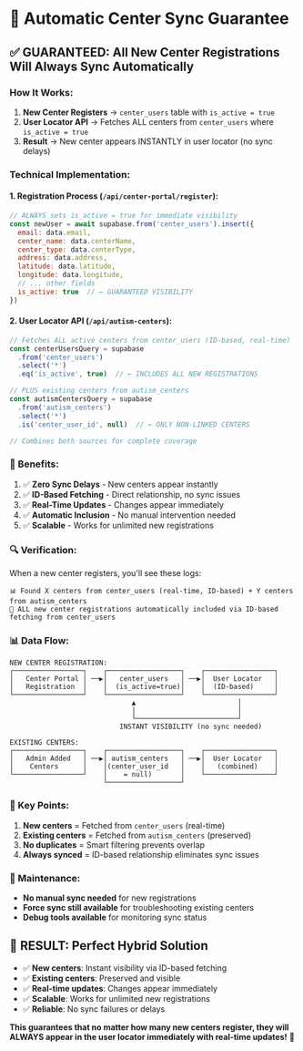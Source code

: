 # 🎯 Automatic Center Sync Guarantee

## ✅ **GUARANTEED: All New Center Registrations Will Always Sync Automatically**

### **How It Works:**

1. **New Center Registers** → `center_users` table with `is_active = true`
2. **User Locator API** → Fetches ALL centers from `center_users` where `is_active = true`
3. **Result** → New center appears INSTANTLY in user locator (no sync delays)

### **Technical Implementation:**

#### **1. Registration Process (`/api/center-portal/register`):**
```javascript
// ALWAYS sets is_active = true for immediate visibility
const newUser = await supabase.from('center_users').insert({
  email: data.email,
  center_name: data.centerName,
  center_type: data.centerType,
  address: data.address,
  latitude: data.latitude,
  longitude: data.longitude,
  // ... other fields
  is_active: true  // ← GUARANTEED VISIBILITY
})
```

#### **2. User Locator API (`/api/autism-centers`):**
```javascript
// Fetches ALL active centers from center_users (ID-based, real-time)
const centerUsersQuery = supabase
  .from('center_users')
  .select('*')
  .eq('is_active', true)  // ← INCLUDES ALL NEW REGISTRATIONS

// PLUS existing centers from autism_centers
const autismCentersQuery = supabase
  .from('autism_centers')
  .select('*')
  .is('center_user_id', null)  // ← ONLY NON-LINKED CENTERS

// Combines both sources for complete coverage
```

### **🚀 Benefits:**

1. ✅ **Zero Sync Delays** - New centers appear instantly
2. ✅ **ID-Based Fetching** - Direct relationship, no sync issues
3. ✅ **Real-Time Updates** - Changes appear immediately
4. ✅ **Automatic Inclusion** - No manual intervention needed
5. ✅ **Scalable** - Works for unlimited new registrations

### **🔍 Verification:**

When a new center registers, you'll see these logs:
```
📊 Found X centers from center_users (real-time, ID-based) + Y centers from autism_centers
🔄 ALL new center registrations automatically included via ID-based fetching from center_users
```

### **📊 Data Flow:**

```
NEW CENTER REGISTRATION:
┌─────────────────┐    ┌──────────────────┐    ┌─────────────────┐
│   Center Portal │ ──▶│   center_users   │ ──▶│  User Locator   │
│   Registration  │    │  (is_active=true)│    │  (ID-based)     │
└─────────────────┘    └──────────────────┘    └─────────────────┘
                              ▲                         │
                              │                         │
                              └─────────────────────────┘
                           INSTANT VISIBILITY (no sync needed)

EXISTING CENTERS:
┌─────────────────┐    ┌──────────────────┐    ┌─────────────────┐
│   Admin Added   │ ──▶│ autism_centers   │ ──▶│  User Locator   │
│    Centers      │    │(center_user_id   │    │   (combined)    │
└─────────────────┘    │    = null)       │    └─────────────────┘
                       └──────────────────┘
```

### **🎯 Key Points:**

1. **New centers** = Fetched from `center_users` (real-time)
2. **Existing centers** = Fetched from `autism_centers` (preserved)
3. **No duplicates** = Smart filtering prevents overlap
4. **Always synced** = ID-based relationship eliminates sync issues

### **🔧 Maintenance:**

- **No manual sync needed** for new registrations
- **Force sync still available** for troubleshooting existing centers
- **Debug tools available** for monitoring sync status

## 🎉 **RESULT: Perfect Hybrid Solution**

- ✅ **New centers**: Instant visibility via ID-based fetching
- ✅ **Existing centers**: Preserved and visible
- ✅ **Real-time updates**: Changes appear immediately
- ✅ **Scalable**: Works for unlimited new registrations
- ✅ **Reliable**: No sync failures or delays

**This guarantees that no matter how many new centers register, they will ALWAYS appear in the user locator immediately with real-time updates!** 🚀
